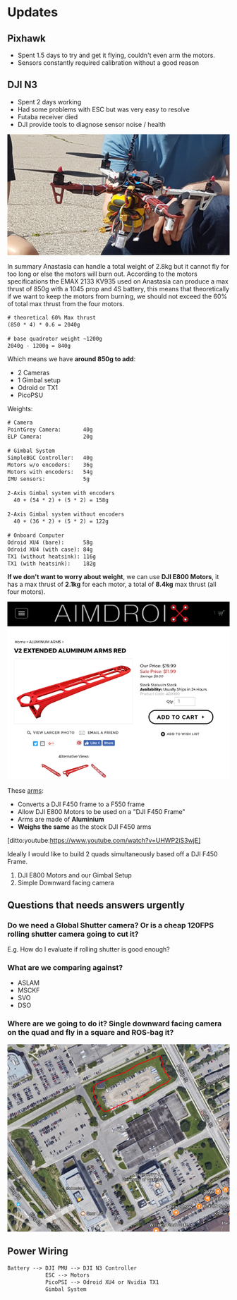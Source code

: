 # Updates

## Pixhawk

- Spent 1.5 days to try and get it flying, couldn't even arm the motors.
- Sensors constantly required calibration without a good reason


## DJI N3

- Spent 2 days working
- Had some problems with ESC but was very easy to resolve
- Futaba receiver died
- DJI provide tools to diagnose sensor noise / health

![Weight Test](images/weight_test.png)

In summary Anastasia can handle a total weight of 2.8kg but it cannot fly
for too long or else the motors will burn out. According to the motors
specifications the EMAX 2133 KV935 used on Anastasia can produce a max
thrust of 850g with a 1045 prop and 4S battery, this means that
theoretically if we want to keep the motors from burning, we should not
exceed the 60% of total max thrust from the four motors.

    # theoretical 60% Max thrust
    (850 * 4) * 0.6 = 2040g

    # base quadrotor weight ~1200g
    2040g - 1200g = 840g

Which means we have **around 850g to add**:

- 2 Cameras
- 1 Gimbal setup
- Odroid or TX1
- PicoPSU

Weights:

    # Camera
    PointGrey Camera:       40g
    ELP Camera:             20g

    # Gimbal System
    SimpleBGC Controller:   40g
    Motors w/o encoders:    36g
    Motors with encoders:   54g
    IMU sensors:            5g

    2-Axis Gimbal system with encoders
      40 + (54 * 2) + (5 * 2) = 158g

    2-Axis Gimbal system without encoders
      40 + (36 * 2) + (5 * 2) = 122g

    # Onboard Computer
    Odroid XU4 (bare):      58g
    Odroid XU4 (with case): 84g
    TX1 (without heatsink): 116g
    TX1 (with heatsink):    182g

**If we don't want to worry about weight**, we can use **DJI E800 Motors**, it
has a max thrust of **2.1kg** for each motor, a total of **8.4kg** max thrust
(all four motors).

![F450 Arm Extensions](images/aimdroix_f450_extensions.png)

These [arms](http://store.aimdroix.com/product-p/adx100.htm):

- Converts a DJI F450 frame to a F550 frame
- Allow DJI E800 Motors to be used on a "DJI F450 Frame"
- Arms are made of **Aluminium**
- **Weighs the same** as the stock DJI F450 arms

[ditto:youtube:https://www.youtube.com/watch?v=UHWP2iS3wjE]


Ideally I would like to build 2 quads simultaneously based off a DJI F450 Frame.

1. DJI E800 Motors and our Gimbal Setup
2. Simple Downward facing camera


## Questions that needs answers **urgently**

### Do we need a Global Shutter camera? Or is a cheap 120FPS rolling shutter camera going to cut it?

E.g. How do I evaluate if rolling shutter is good enough?

### What are we comparing against?

- ASLAM
- MSCKF
- SVO
- DSO

### Where are we going to do it? Single downward facing camera on the quad and fly in  a square and ROS-bag it?

![E5 Car Park](images/e5-carpark.png)



## Power Wiring

    Battery --> DJI PMU --> DJI N3 Controller
                ESC --> Motors
                PicoPSI --> Odroid XU4 or Nvidia TX1
                Gimbal System

